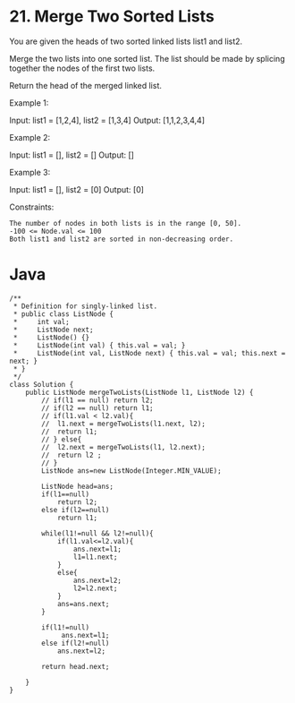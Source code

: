 # 21. Merge Two Sorted Lists

You are given the heads of two sorted linked lists list1 and list2.

Merge the two lists into one sorted list. The list should be made by splicing together the nodes of the first two lists.

Return the head of the merged linked list.


Example 1:

Input: list1 = [1,2,4], list2 = [1,3,4]
Output: [1,1,2,3,4,4]

Example 2:

Input: list1 = [], list2 = []
Output: []

Example 3:

Input: list1 = [], list2 = [0]
Output: [0]

 

Constraints:

    The number of nodes in both lists is in the range [0, 50].
    -100 <= Node.val <= 100
    Both list1 and list2 are sorted in non-decreasing order.

# Java
```
/**
 * Definition for singly-linked list.
 * public class ListNode {
 *     int val;
 *     ListNode next;
 *     ListNode() {}
 *     ListNode(int val) { this.val = val; }
 *     ListNode(int val, ListNode next) { this.val = val; this.next = next; }
 * }
 */
class Solution {
    public ListNode mergeTwoLists(ListNode l1, ListNode l2) {
        // if(l1 == null) return l2;
		// if(l2 == null) return l1;
		// if(l1.val < l2.val){
		// 	l1.next = mergeTwoLists(l1.next, l2);
		// 	return l1;
		// } else{
		// 	l2.next = mergeTwoLists(l1, l2.next);
		// 	return l2 ;
		// }
        ListNode ans=new ListNode(Integer.MIN_VALUE);

        ListNode head=ans;
        if(l1==null)
            return l2;
        else if(l2==null)
            return l1;

        while(l1!=null && l2!=null){
            if(l1.val<=l2.val){
                ans.next=l1;
                l1=l1.next;
            }
            else{
                ans.next=l2;
                l2=l2.next;
            }
            ans=ans.next;
        }
        
        if(l1!=null)
             ans.next=l1;
        else if(l2!=null)
            ans.next=l2;

        return head.next;
        
    }
}
```
